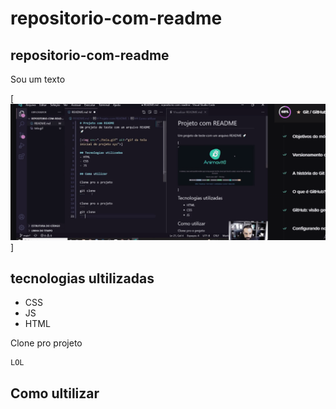 # repositorio-com-readme
## repositorio-com-readme

Sou um texto

[<img src="tela.gif" alt="gravacao da tela">]

## tecnologias ultilizadas
- CSS
- JS
- HTML

Clone pro projeto

```
LOL
```
## Como ultilizar 